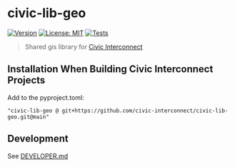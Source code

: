 # civic-lib-geo

[![Version](https://img.shields.io/badge/version-0.2.4-blue)](https://github.com/civic-interconnect/civic-lib-geo/releases)
[![License: MIT](https://img.shields.io/badge/license-MIT-green.svg)](https://opensource.org/licenses/MIT)
[![Tests](https://github.com/civic-interconnect/civic-lib-geo/actions/workflows/tests.yml/badge.svg)](https://github.com/civic-interconnect/civic-lib-geo/actions/workflows/tests.yml)

> Shared gis library for [Civic Interconnect](https://github.com/civic-interconnect)

## Installation When Building Civic Interconnect Projects

Add to the pyproject.toml:

`"civic-lib-geo @ git+https://github.com/civic-interconnect/civic-lib-geo.git@main"`

## Development

See [DEVELOPER.md](./DEVELOPER.md)
